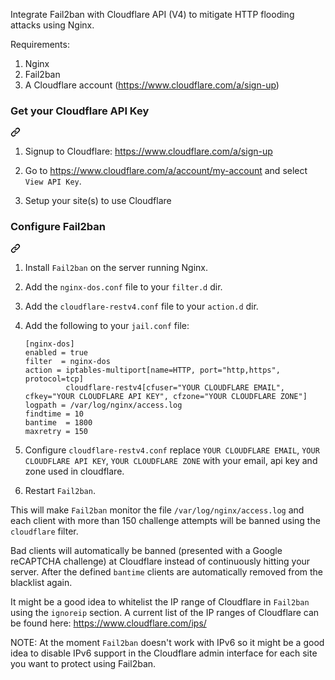 Integrate Fail2ban with Cloudflare API (V4) to mitigate HTTP flooding attacks using Nginx.

<p dir="auto">Requirements:</p>
<ol dir="auto">
<li>Nginx</li>
<li>Fail2ban</li>
<li>A Cloudflare account (<a href="https://www.cloudflare.com/a/sign-up" rel="nofollow">https://www.cloudflare.com/a/sign-up</a>)</li>
</ol>

<div class="markdown-heading" dir="auto"><h3 tabindex="-1" class="heading-element" dir="auto">Get your Cloudflare API Key</h3><a id="user-content-get-your-cloudflare-api-key" class="anchor" aria-label="Permalink: Get your Cloudflare API Key" href="#get-your-cloudflare-api-key"><svg class="octicon octicon-link" viewBox="0 0 16 16" version="1.1" width="16" height="16" aria-hidden="true"><path d="m7.775 3.275 1.25-1.25a3.5 3.5 0 1 1 4.95 4.95l-2.5 2.5a3.5 3.5 0 0 1-4.95 0 .751.751 0 0 1 .018-1.042.751.751 0 0 1 1.042-.018 1.998 1.998 0 0 0 2.83 0l2.5-2.5a2.002 2.002 0 0 0-2.83-2.83l-1.25 1.25a.751.751 0 0 1-1.042-.018.751.751 0 0 1-.018-1.042Zm-4.69 9.64a1.998 1.998 0 0 0 2.83 0l1.25-1.25a.751.751 0 0 1 1.042.018.751.751 0 0 1 .018 1.042l-1.25 1.25a3.5 3.5 0 1 1-4.95-4.95l2.5-2.5a3.5 3.5 0 0 1 4.95 0 .751.751 0 0 1-.018 1.042.751.751 0 0 1-1.042.018 1.998 1.998 0 0 0-2.83 0l-2.5 2.5a1.998 1.998 0 0 0 0 2.83Z"></path></svg></a></div>
<ol dir="auto">
<li>
<p dir="auto">Signup to Cloudflare: <a href="https://www.cloudflare.com/a/sign-up" rel="nofollow">https://www.cloudflare.com/a/sign-up</a></p>
</li>
<li>
<p dir="auto">Go to <a href="https://www.cloudflare.com/a/account/my-account" rel="nofollow">https://www.cloudflare.com/a/account/my-account</a> and select <code>View API Key</code>.</p>
</li>
<li>
<p dir="auto">Setup your site(s) to use Cloudflare</p>
</li>
</ol>

</li>
</ol>
<div class="markdown-heading" dir="auto"><h3 tabindex="-1" class="heading-element" dir="auto">Configure Fail2ban</h3><a id="user-content-configure-fail2ban" class="anchor" aria-label="Permalink: Configure Fail2ban" href="#configure-fail2ban"><svg class="octicon octicon-link" viewBox="0 0 16 16" version="1.1" width="16" height="16" aria-hidden="true"><path d="m7.775 3.275 1.25-1.25a3.5 3.5 0 1 1 4.95 4.95l-2.5 2.5a3.5 3.5 0 0 1-4.95 0 .751.751 0 0 1 .018-1.042.751.751 0 0 1 1.042-.018 1.998 1.998 0 0 0 2.83 0l2.5-2.5a2.002 2.002 0 0 0-2.83-2.83l-1.25 1.25a.751.751 0 0 1-1.042-.018.751.751 0 0 1-.018-1.042Zm-4.69 9.64a1.998 1.998 0 0 0 2.83 0l1.25-1.25a.751.751 0 0 1 1.042.018.751.751 0 0 1 .018 1.042l-1.25 1.25a3.5 3.5 0 1 1-4.95-4.95l2.5-2.5a3.5 3.5 0 0 1 4.95 0 .751.751 0 0 1-.018 1.042.751.751 0 0 1-1.042.018 1.998 1.998 0 0 0-2.83 0l-2.5 2.5a1.998 1.998 0 0 0 0 2.83Z"></path></svg></a></div>
<ol dir="auto">
<li>
<p dir="auto">Install <code>Fail2ban</code> on the server running Nginx.</p>
</li>
<li>
<p dir="auto">Add the <code>nginx-dos.conf</code> file to your <code>filter.d</code> dir.</p>
</li>
<li>
<p dir="auto">Add the <code>cloudflare-restv4.conf</code> file to your <code>action.d</code> dir.</p>
</li>
<li>
<p dir="auto">Add the following to your <code>jail.conf</code> file:</p>
<div class="snippet-clipboard-content notranslate position-relative overflow-auto" data-snippet-clipboard-copy-content="[nginx-dos]
enabled = true
filter  = nginx-dos
action = iptables-multiport[name=HTTP, port="http,https", protocol=tcp]
         cloudflare-restv4[cfuser="YOUR CLOUDFLARE EMAIL", cfkey="YOUR CLOUDFLARE API KEY", cfzone="YOUR CLOUDFLARE ZONE"]
logpath = /var/log/nginx/access.log
findtime = 10
bantime  = 1800
maxretry = 20">
<pre class="notranslate"><code>[nginx-dos]
enabled = true
filter  = nginx-dos
action = iptables-multiport[name=HTTP, port="http,https", protocol=tcp]
         cloudflare-restv4[cfuser="YOUR CLOUDFLARE EMAIL", cfkey="YOUR CLOUDFLARE API KEY", cfzone="YOUR CLOUDFLARE ZONE"]
logpath = /var/log/nginx/access.log
findtime = 10
bantime  = 1800
maxretry = 150
</code></pre></div>
  </li>
<li>
<p dir="auto">Configure <code>cloudflare-restv4.conf</code> replace <code>YOUR CLOUDFLARE EMAIL</code>, <code>YOUR CLOUDFLARE API KEY</code>, <code>YOUR CLOUDFLARE ZONE</code> with your email, api key and zone used in cloudflare.</p>
</li>
<li>
<p dir="auto">Restart <code>Fail2ban</code>.</p>
</li>
</ol>
<p dir="auto">This will make <code>Fail2ban</code> monitor the file <code>/var/log/nginx/access.log</code> and each client with more than 150 challenge attempts will be banned using the <code>cloudflare</code> filter.</p>
<p dir="auto">Bad clients will automatically be banned (presented with a Google reCAPTCHA challenge) at Cloudflare instead of continuously hitting your server. After the defined <code>bantime</code> clients are automatically removed from the blacklist again.</p>
<p dir="auto">It might be a good idea to whitelist the IP range of Cloudflare in <code>Fail2ban</code> using the <code>ignoreip</code> section. A current list of the IP ranges of Cloudflare can be found here: <a href="https://www.cloudflare.com/ips/" rel="nofollow">https://www.cloudflare.com/ips/</a></p>
<p dir="auto">NOTE: At the moment <code>Fail2ban</code> doesn't work with IPv6 so it might be a good idea to disable IPv6 support in the Cloudflare admin interface for each site you want to protect using Fail2ban.</p>
